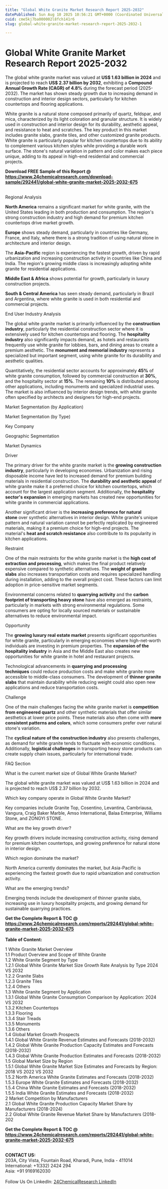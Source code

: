 ```yaml
---
title: "Global White Granite Market Research Report 2025-2032"
datePublished: Sun Aug 10 2025 10:56:21 GMT+0000 (Coordinated Universal Time)
cuid: cme5kj7ba000002l8fch141r6
slug: global-white-granite-market-research-report-2025-2032-1

---
```


# Global White Granite Market Research Report 2025-2032

<p>The global white granite market was valued at <strong>US$ 1.63 billion in 2024</strong> and is projected to reach <strong>US$ 2.37 billion by 2032</strong>, exhibiting a <strong>Compound Annual Growth Rate (CAGR) of 4.8%</strong> during the forecast period (2025-2032). The market has shown steady growth due to increasing demand in construction and interior design sectors, particularly for kitchen countertops and flooring applications.</p><p>
</p><p>White granite is a natural stone composed primarily of quartz, feldspar, and mica, characterized by its light coloration and granular structure. It is widely used in construction and interior design for its durability, aesthetic appeal, and resistance to heat and scratches. The key product in this market includes granite slabs, granite tiles, and other customized granite products. White granite is particularly popular for kitchen countertops due to its ability to complement various kitchen styles while providing a durable work surface. The stone's natural variation in pattern and color makes each piece unique, adding to its appeal in high-end residential and commercial projects.</p><div><b>Download FREE Sample of this Report @ 
            <a href="https://www.24chemicalresearch.com/download-sample/292441/global-white-granite-market-2025-2032-675">
            https://www.24chemicalresearch.com/download-sample/292441/global-white-granite-market-2025-2032-675</a></b></div><br><p>
Regional Analysis</p><p>
</p><p><strong>North America</strong> remains a significant market for white granite, with the United States leading in both production and consumption. The region's strong construction industry and high demand for premium kitchen countertops drive market growth. </p><p>
</p><p><strong>Europe</strong> shows steady demand, particularly in countries like Germany, France, and Italy, where there is a strong tradition of using natural stone in architecture and interior design.</p><p>
</p><p>The <strong>Asia-Pacific</strong> region is experiencing the fastest growth, driven by rapid urbanization and increasing construction activity in countries like China and India. The region's growing middle class is increasingly adopting white granite for residential applications. </p><p>
</p><p><strong>Middle East &amp; Africa</strong> shows potential for growth, particularly in luxury construction projects.</p><p>
</p><p><strong>South &amp; Central America</strong> has seen steady demand, particularly in Brazil and Argentina, where white granite is used in both residential and commercial projects.</p><p>
End User Industry Analysis</p><p>
</p><p>The global white granite market is primarily influenced by the <strong>construction industry</strong>, particularly the residential construction sector where it is extensively used for kitchen countertops and flooring. The <strong>hospitality industry</strong> also significantly impacts demand, as hotels and restaurants frequently use white granite for lobbies, bars, and dining areas to create a premium aesthetic. The <strong>monument and memorial industry</strong> represents a specialized but important segment, using white granite for its durability and aesthetic qualities.</p><p>
</p><p>Quantitatively, the residential sector accounts for approximately <strong>45%</strong> of white granite consumption, followed by commercial construction at <strong>30%</strong>, and the hospitality sector at <strong>15%</strong>. The remaining <strong>10%</strong> is distributed among other applications, including monuments and specialized industrial uses. The market is also influenced by interior design trends, with white granite often specified by architects and designers for high-end projects.</p><p>
Market Segmentation (by Application)</p><p>
</p><p>
Market Segmentation (by Type)</p><p>
</p><p>
Key Company</p><p>
</p><p>
Geographic Segmentation</p><p>
</p><p>
Market Dynamics</p><p>
Driver</p><p>
</p><p>The primary driver for the white granite market is the <strong>growing construction industry</strong>, particularly in developing economies. Urbanization and rising disposable income have led to increased demand for premium building materials in residential construction. The <strong>durability and aesthetic appeal</strong> of white granite make it a preferred choice for kitchen countertops, which account for the largest application segment. Additionally, the <strong>hospitality sector's expansion</strong> in emerging markets has created new opportunities for white granite in commercial applications.</p><p>
</p><p>Another significant driver is the <strong>increasing preference for natural stone</strong> over synthetic alternatives in interior design. White granite's unique pattern and natural variation cannot be perfectly replicated by engineered materials, making it a premium choice for high-end projects. The material's <strong>heat and scratch resistance</strong> also contribute to its popularity in kitchen applications.</p><p>
Restraint</p><p>
</p><p>One of the main restraints for the white granite market is the <strong>high cost of extraction and processing</strong>, which makes the final product relatively expensive compared to synthetic alternatives. The <strong>weight of granite slabs</strong> also increases transportation costs and requires specialized handling during installation, adding to the overall project cost. These factors can limit adoption in price-sensitive market segments.</p><p>
</p><p>Environmental concerns related to <strong>quarrying activity</strong> and the <strong>carbon footprint of transporting heavy stone</strong> have also emerged as restraints, particularly in markets with strong environmental regulations. Some consumers are opting for locally sourced materials or sustainable alternatives to reduce environmental impact.</p><p>
Opportunity</p><p>
</p><p>The <strong>growing luxury real estate market</strong> presents significant opportunities for white granite, particularly in emerging economies where high-net-worth individuals are investing in premium properties. The <strong>expansion of the hospitality industry</strong> in Asia and the Middle East also creates new opportunities for white granite in hotel and restaurant projects.</p><p>
</p><p>Technological advancements in <strong>quarrying and processing techniques</strong> could reduce production costs and make white granite more accessible to middle-class consumers. The development of <strong>thinner granite slabs</strong> that maintain durability while reducing weight could also open new applications and reduce transportation costs.</p><p>
Challenge</p><p>
</p><p>One of the main challenges facing the white granite market is <strong>competition from engineered quartz</strong> and other synthetic materials that offer similar aesthetics at lower price points. These materials also often come with <strong>more consistent patterns and colors</strong>, which some consumers prefer over natural stone's variation.</p><p>
</p><p>The <strong>cyclical nature of the construction industry</strong> also presents challenges, as demand for white granite tends to fluctuate with economic conditions. Additionally, <strong>logistical challenges</strong> in transporting heavy stone products can create supply chain issues, particularly for international trade.</p><p>
FAQ Section</p><p>
What is the current market size of Global White Granite Market?</p><p>
</p><p>The global white granite market was valued at US$ 1.63 billion in 2024 and is projected to reach US$ 2.37 billion by 2032.</p><p>
Which key company operate in Global White Granite Market?</p><p>
</p><p>Key companies include Granite Top, Cosentino, Levantina, Cambriausa, Vangura, Craig Baker Marble, Amso International, Balaa Enterprise, Williams Stone, and ZONGYI STONE.</p><p>
What are the key growth driver?</p><p>
</p><p>Key growth drivers include increasing construction activity, rising demand for premium kitchen countertops, and growing preference for natural stone in interior design.</p><p>
Which region dominate the market?</p><p>
</p><p>North America currently dominates the market, but Asia-Pacific is experiencing the fastest growth due to rapid urbanization and construction activity.</p><p>
What are the emerging trends?</p><p>
</p><p>Emerging trends include the development of thinner granite slabs, increasing use in luxury hospitality projects, and growing demand for sustainable quarrying practices.</p>

<div><b>Get the Complete Report & TOC @ 
            <a href="https://www.24chemicalresearch.com/reports/292441/global-white-granite-market-2025-2032-675">
            https://www.24chemicalresearch.com/reports/292441/global-white-granite-market-2025-2032-675</a></b></div><br>
            <b>Table of Content:</b><p>1 White Granite Market Overview<br />
    1.1 Product Overview and Scope of White Granite<br />
    1.2 White Granite Segment by Type<br />
        1.2.1 Global White Granite Market Size Growth Rate Analysis by Type 2024 VS 2032<br />
        1.2.2 Granite Slabs<br />
        1.2.3 Granite Tiles<br />
        1.2.4 Others<br />
    1.3 White Granite Segment by Application<br />
        1.3.1 Global White Granite Consumption Comparison by Application: 2024 VS 2032<br />
        1.3.2 Kitchen Countertops<br />
        1.3.3 Flooring<br />
        1.3.4 Stair Treads<br />
        1.3.5 Monuments<br />
        1.3.6 Others<br />
    1.4 Global Market Growth Prospects<br />
        1.4.1 Global White Granite Revenue Estimates and Forecasts (2018-2032)<br />
        1.4.2 Global White Granite Production Capacity Estimates and Forecasts (2018-2032)<br />
        1.4.3 Global White Granite Production Estimates and Forecasts (2018-2032)<br />
    1.5 Global Market Size by Region<br />
        1.5.1 Global White Granite Market Size Estimates and Forecasts by Region: 2018 VS 2022 VS 2032<br />
        1.5.2 North America White Granite Estimates and Forecasts (2018-2032)<br />
        1.5.3 Europe White Granite Estimates and Forecasts (2018-2032)<br />
        1.5.4 China White Granite Estimates and Forecasts (2018-2032)<br />
        1.5.5 India White Granite Estimates and Forecasts (2018-2032)<br />
2 Market Competition by Manufacturers<br />
    2.1 Global White Granite Production Capacity Market Share by Manufacturers (2018-2024)<br />
    2.2 Global White Granite Revenue Market Share by Manufacturers (2018-202</p>

<div><b>Get the Complete Report & TOC @ 
            <a href="https://www.24chemicalresearch.com/reports/292441/global-white-granite-market-2025-2032-675">
            https://www.24chemicalresearch.com/reports/292441/global-white-granite-market-2025-2032-675</a></b></div><br>

<b>CONTACT US:</b><br>
            203A, City Vista, Fountain Road, Kharadi, Pune, India - 411014<br>
            International: +1(332) 2424 294<br>
            Asia: +91 9169162030 <br><br>
            Follow Us On LinkedIn: <a href="https://www.linkedin.com/company/24chemicalresearch/">24ChemicalResearch LinkedIn</a>